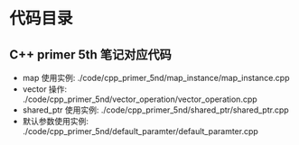 # 代码目录   

## C++ primer 5th 笔记对应代码   

- map 使用实例: ./code/cpp_primer_5nd/map_instance/map_instance.cpp     
- vector 操作: ./code/cpp_primer_5nd/vector_operation/vector_operation.cpp   
- shared_ptr 使用实例: ./code/cpp_primer_5nd/shared_ptr/shared_ptr.cpp     
- 默认参数使用实例: ./code/cpp_primer_5nd/default_paramter/default_paramter.cpp     
